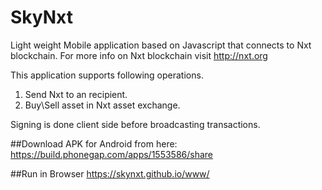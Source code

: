 # SkyNxt
Light weight Mobile application based on Javascript that connects to Nxt blockchain. For more info on Nxt blockchain visit http://nxt.org

This application supports following operations.

1. Send Nxt to an recipient.
2. Buy\Sell asset in Nxt asset exchange.

Signing is done client side before broadcasting transactions.

##Download
APK for Android from here:
https://build.phonegap.com/apps/1553586/share

##Run in Browser
https://skynxt.github.io/www/
